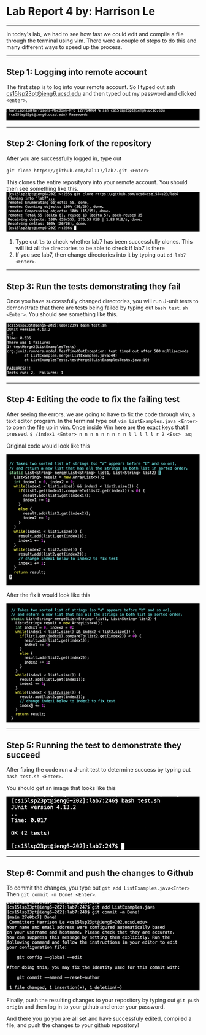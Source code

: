 # Lab Report 4 by: Harrison Le
---

In today's lab, we had to see how fast we could edit and compile a file through the terminal using vim. There were a couple of steps to do this and many different ways to speed
up the process.

---
## Step 1: Logging into remote account
The first step is to log into your remote account. So I typed out ssh cs15lsp23pt@ieng6.ucsd.edu and then typed out my password and clicked `<enter>`.

![Image](lab4ieng6.screenshot.png)

---
## Step 2: Cloning fork of the repository
After you are successfully logged in, type out

`git clone https://github.com/hal117/lab7.git <Enter>`

This clones the entire reposityory into your remote account. You should then see something like this.
![Image](lab4gitclone.png)

1. Type out `ls` to check whether lab7 has been successfully clones. This will list all the directories to be able to check if lab7 is there
2. If you see lab7, then change directories into it by typing out `cd lab7 <Enter>`.

---
## Step 3: Run the tests demonstrating they fail
Once you have successfully changed directories, you will run J-unit tests to demonstrate that there are tests being failed by typing out `bash test.sh <Enter>`. You should see 
something like this.

![Image](lab4test.png)

---
## Step 4: Editing the code to fix the failing test

After seeing the errors, we are going to have to fix the code through vim, a text editor program. In the terminal type out `vim ListExamples.java <Enter>` to open the file up in vim.
Once inside Vim here are the exact keys that I pressed.
`$ /index1 <Enter> n n n n n n n n n l l l l l r 2 <Esc> :wq`

Original code would look like this

![Image](lab4codefail.png)

After the fix it would look like this

![Image](lab4codesuccess.png)

---
## Step 5: Running the test to demonstrate they succeed

After fixing the code run a J-unit test to determine success by typing out `bash test.sh <Enter>`.

You should get an image that looks like this 

![Image](lab4bashtestsuccess.png)

---
## Step 6: Commit and push the changes to Github

To commit the changes, you type out `git add ListExamples.java<Enter>` Then `git commit -m Done! <Enter>`.

![Image](Changescommited.png)

Finally, push the resulting changes to your repository by typing out `git push origin` and then log in to your github and enter your password.

And there you go you are all set and have successfuly edited, compiled a file, and push the changes to your github repository!
